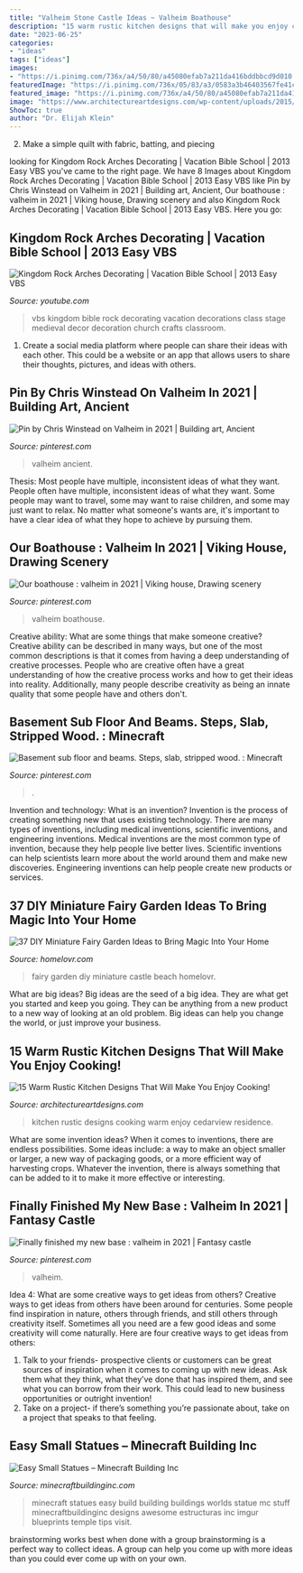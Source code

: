 ```yaml
---
title: "Valheim Stone Castle Ideas ~ Valheim Boathouse"
description: "15 warm rustic kitchen designs that will make you enjoy cooking!"
date: "2023-06-25"
categories:
- "ideas"
tags: ["ideas"]
images:
- "https://i.pinimg.com/736x/a4/50/80/a45080efab7a211da416bddbbcd9d010.jpg"
featuredImage: "https://i.pinimg.com/736x/05/83/a3/0583a3b46403567fe41c4b75a95c8fc7.jpg"
featured_image: "https://i.pinimg.com/736x/a4/50/80/a45080efab7a211da416bddbbcd9d010.jpg"
image: "https://www.architectureartdesigns.com/wp-content/uploads/2015/01/15-Warm-Rustic-Kitchen-Designs-That-Will-Make-You-Enjoy-Cooking-9-630x420.jpg"
ShowToc: true
author: "Dr. Elijah Klein"
---
```



2. Make a simple quilt with fabric, batting, and piecing

	

		
looking for Kingdom Rock Arches Decorating | Vacation Bible School | 2013 Easy VBS you've came to the right page. We have 8 Images about Kingdom Rock Arches Decorating | Vacation Bible School | 2013 Easy VBS like Pin by Chris Winstead on Valheim in 2021 | Building art, Ancient, Our boathouse : valheim in 2021 | Viking house, Drawing scenery and also Kingdom Rock Arches Decorating | Vacation Bible School | 2013 Easy VBS. Here you go:
		
    
## Kingdom Rock Arches Decorating | Vacation Bible School | 2013 Easy VBS

<img loading=lazy src="http://i.ytimg.com/vi/2LSjyFY5S6g/maxresdefault.jpg" onerror="this.onerror=null;this.src='https://tse2.mm.bing.net/th?id=OIP.S4G_NsW-596l68NZdVVMkgHaEK&amp;pid=15.1';" alt="Kingdom Rock Arches Decorating | Vacation Bible School | 2013 Easy VBS">

_Source: youtube.com_

>vbs kingdom bible rock decorating vacation decorations class stage medieval decor decoration church crafts classroom. 

	

1. Create a social media platform where people can share their ideas with each other. This could be a website or an app that allows users to share their thoughts, pictures, and ideas with others. 

    
## Pin By Chris Winstead On Valheim In 2021 | Building Art, Ancient

<img loading=lazy src="https://i.pinimg.com/736x/a4/50/80/a45080efab7a211da416bddbbcd9d010.jpg" onerror="this.onerror=null;this.src='https://tse1.mm.bing.net/th?id=OIP.eLCVXs5mX4YHUHaH9eRjPQHaEK&amp;pid=15.1';" alt="Pin by Chris Winstead on Valheim in 2021 | Building art, Ancient">

_Source: pinterest.com_

>valheim ancient. 

	

Thesis: Most people have multiple, inconsistent ideas of what they want.
People often have multiple, inconsistent ideas of what they want. Some people may want to travel, some may want to raise children, and some may just want to relax. No matter what someone's wants are, it's important to have a clear idea of what they hope to achieve by pursuing them.

    
## Our Boathouse : Valheim In 2021 | Viking House, Drawing Scenery

<img loading=lazy src="https://i.pinimg.com/736x/79/f8/fb/79f8fbebc4cd58f57050d10d1dab0439.jpg" onerror="this.onerror=null;this.src='https://tse4.mm.bing.net/th?id=OIP.Q1TyKpep6jt_xXB9QJm9XgHaEK&amp;pid=15.1';" alt="Our boathouse : valheim in 2021 | Viking house, Drawing scenery">

_Source: pinterest.com_

>valheim boathouse. 

	

Creative ability: What are some things that make someone creative?
Creative ability can be described in many ways, but one of the most common descriptions is that it comes from having a deep understanding of creative processes. People who are creative often have a great understanding of how the creative process works and how to get their ideas into reality. Additionally, many people describe creativity as being an innate quality that some people have and others don't.

    
## Basement Sub Floor And Beams. Steps, Slab, Stripped Wood. : Minecraft

<img loading=lazy src="https://i.pinimg.com/736x/29/dd/d4/29ddd4d036e76da1a17add6f49b1014a.jpg" onerror="this.onerror=null;this.src='https://tse1.mm.bing.net/th?id=OIP.HqmNaAqMmqCEfQLhgaWBUAHaD7&amp;pid=15.1';" alt="Basement sub floor and beams. Steps, slab, stripped wood. : Minecraft">

_Source: pinterest.com_

>. 

	

Invention and technology: What is an invention?
Invention is the process of creating something new that uses existing technology. There are many types of inventions, including medical inventions, scientific inventions, and engineering inventions. Medical inventions are the most common type of invention, because they help people live better lives. Scientific inventions can help scientists learn more about the world around them and make new discoveries. Engineering inventions can help people create new products or services.

    
## 37 DIY Miniature Fairy Garden Ideas To Bring Magic Into Your Home

<img loading=lazy src="https://www.homelovr.com/wp-content/uploads/2017/06/Fairy-Garden-with-the-Castle.jpg" onerror="this.onerror=null;this.src='https://tse3.mm.bing.net/th?id=OIP.WjsTi_cxuc2cmVAfa7LY9wHaJ4&amp;pid=15.1';" alt="37 DIY Miniature Fairy Garden Ideas to Bring Magic Into Your Home">

_Source: homelovr.com_

>fairy garden diy miniature castle beach homelovr. 

	

What are big ideas?
Big ideas are the seed of a big idea. They are what get you started and keep you going. They can be anything from a new product to a new way of looking at an old problem. Big ideas can help you change the world, or just improve your business.

    
## 15 Warm Rustic Kitchen Designs That Will Make You Enjoy Cooking!

<img loading=lazy src="https://www.architectureartdesigns.com/wp-content/uploads/2015/01/15-Warm-Rustic-Kitchen-Designs-That-Will-Make-You-Enjoy-Cooking-9-630x420.jpg" onerror="this.onerror=null;this.src='https://tse1.mm.bing.net/th?id=OIP.qkfmojB2bsat8h_HCFxkEwHaE8&amp;pid=15.1';" alt="15 Warm Rustic Kitchen Designs That Will Make You Enjoy Cooking!">

_Source: architectureartdesigns.com_

>kitchen rustic designs cooking warm enjoy cedarview residence. 

	

What are some invention ideas?
When it comes to inventions, there are endless possibilities. Some ideas include: a way to make an object smaller or larger, a new way of packaging goods, or a more efficient way of harvesting crops. Whatever the invention, there is always something that can be added to it to make it more effective or interesting.

    
## Finally Finished My New Base : Valheim In 2021 | Fantasy Castle

<img loading=lazy src="https://i.pinimg.com/736x/05/83/a3/0583a3b46403567fe41c4b75a95c8fc7.jpg" onerror="this.onerror=null;this.src='https://tse4.mm.bing.net/th?id=OIP.JMAp831vekWWU6JGvM62-QHaEK&amp;pid=15.1';" alt="Finally finished my new base : valheim in 2021 | Fantasy castle">

_Source: pinterest.com_

>valheim. 

	

Idea 4: What are some creative ways to get ideas from others?
Creative ways to get ideas from others have been around for centuries. Some people find inspiration in nature, others through friends, and still others through creativity itself. Sometimes all you need are a few good ideas and some creativity will come naturally. Here are four creative ways to get ideas from others: 
1) Talk to your friends- prospective clients or customers can be great sources of inspiration when it comes to coming up with new ideas. Ask them what they think, what they’ve done that has inspired them, and see what you can borrow from their work. This could lead to new business opportunities or outright invention! 
2) Take on a project- if there’s something you’re passionate about, take on a project that speaks to that feeling.

    
## Easy Small Statues – Minecraft Building Inc

<img loading=lazy src="http://minecraftbuildinginc.com/wp-content/uploads/2016/05/13-Minecraft-small-statues-for-worlds-easy-to-build.jpg" onerror="this.onerror=null;this.src='https://tse2.mm.bing.net/th?id=OIP.vyqRn-y-ZpB9mG5ahlrWdQHaD7&amp;pid=15.1';" alt="Easy Small Statues – Minecraft Building Inc">

_Source: minecraftbuildinginc.com_

>minecraft statues easy build building buildings worlds statue mc stuff minecraftbuildinginc designs awesome estructuras inc imgur blueprints temple tips visit. 

	

brainstorming works best when done with a group
brainstorming is a perfect way to collect ideas. A group can help you come up with more ideas than you could ever come up with on your own.

